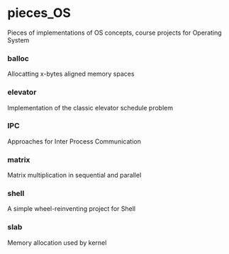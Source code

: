 # pieces_OS

Pieces of implementations of OS concepts, course projects for Operating System


### balloc
Allocatting x-bytes aligned memory spaces

### elevator
Implementation of the classic elevator schedule problem

### IPC
Approaches for Inter Process Communication

### matrix
Matrix multiplication in sequential and parallel

### shell
A simple wheel-reinventing project for Shell

### slab
Memory allocation used by kernel
